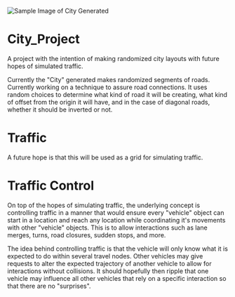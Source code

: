 ![Sample Image of City Generated](https://imgur.com/zP7NAg5.png)

# City_Project
A project with the intention of making randomized city layouts with future hopes of simulated traffic.

Currently the "City" generated makes randomized segments of roads. Currently working on a technique to assure road connections. It uses random choices to determine what kind of road it will be creating, what kind of offset from the origin it will have, and in the case of diagonal roads, whether it should be inverted or not.

# Traffic
A future hope is that this will be used as a grid for simulating traffic. 

# Traffic Control
On top of the hopes of simulating traffic, the underlying concept is controlling traffic in a manner that would ensure every "vehicle" object can start in a location and reach any location while coordinating it's movements with other "vehicle" objects. This is to allow interactions such as lane merges, turns, road closures, sudden stops, and more. 

The idea behind controlling traffic is that the vehicle will only know what it is expected to do within several travel nodes. Other vehicles may give requests to alter the expected trajectory of another vehicle to allow for interactions without collisions. It should hopefully then ripple that one vehicle may influence all other vehicles that rely on a specific interaction so that there are no "surprises". 
